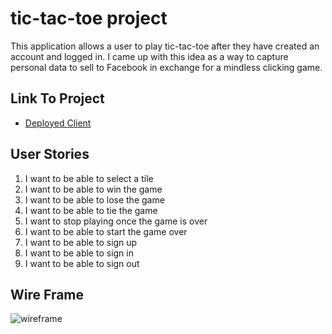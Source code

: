 # tic-tac-toe project

This application allows a user to play tic-tac-toe after they have created an account and logged in. I came up with this idea as a way to capture personal data to sell to Facebook in exchange for a mindless clicking game. 

## Link To Project

- [Deployed Client](https://www.link.com)

## User Stories

1. I want to be able to select a tile
2. I want to be able to win the game
3. I want to be able to lose the game
4. I want to be able to tie the game
5. I want to stop playing once the game is over
6. I want to be able to start the game over
7. I want to be able to sign up
8. I want to be able to sign in
9. I want to be able to sign out

## Wire Frame

![wireframe](https://media.git.generalassemb.ly/user/38675/files/238d2e00-28fb-11ec-8596-1758aad0d4bd)
